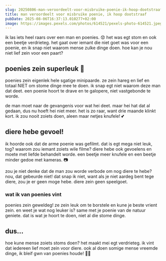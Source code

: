 ```yaml
---
slug: 20250806-man-veroordeelt-voor-misbruike-poenie-ik-hoop-dootstraaf
title: man veroordeelt voor misbruike poenie, ik hoop dootstraaf
pubDate: 2025-08-06T16:37:13.010277+02:00
image: https://images.pexels.com/photos/614521/pexels-photo-614521.jpeg?auto=compress&cs=tinysrgb&dpr=2&h=650&w=940
---
```

ik las iets heel raars over een man en poenies. 😟 het was egt stom en ook een beetje verdrieteg. het gaat over iemant die niet goet was voor een poenie, en ik snap niet waarom mense zulke dinge doen. hoe kan je nou niet lief zein voor een paart? 

## poenies zein superleuk 🐴
poenies zein eigenlek hele sgatige minipaarde. ze zein hareg en lief en totaal NIET om stome dinge mee te doen. ik snap egt niet waarom deze man dat deet. een poenie hoort te drave en te galopere, niet vastgebonde te worde.

de man moet naar de gevangenis voor wat hei deet. maar hei hat dat al gedaan, dus nu hoeft hei niet meer. het is zo raar, want drie maande klinkt kort. ik zou nooit zoiets doen, aleen maar netjes knufele! 💕

## diere hebe gevoel!
ik hoorde ook dat de arme poenie was gefilmt. dat is egt mega niet leuk, tog? waarom zou iemant zoiets wile filme? diere hebe ook gevoelens en moete met liefde behandelt worde. een beetje meer knufele en een beetje minder gedoe met kameras. 📷

zou je niet denke dat de man zou worde verbode om nog diere te hebe? nou, dat gebeurde niet! dat snap ik niet, want als je niet aardeg bent tege diere, zou je er geen moge hebe. diere zein geen speelgoet.

### wat ik van poenies vint
poenies zein geweldeg! ze zein leuk om te borstele en kune je beste vrient zein. en weet je wat nog leuker is? same met je poenie van de natuur geniete. dat is wat je hoort te doen, niet al die stome dinge. 

## dus...
hoe kune mense zoiets stoms doen? het maakt mei egt verdrieteg. ik vint dat iedereen lief moet zein voor diere. ook al doen somige mense vreemde dinge, ik bleif gwn van poenies houde! 🌟🐴

